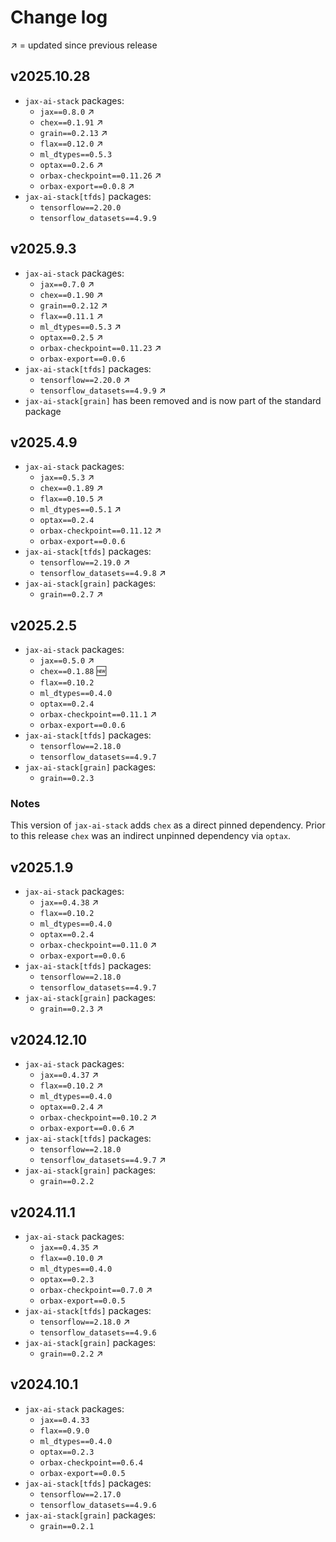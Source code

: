 # Change log

↗️ = updated since previous release

## v2025.10.28
- `jax-ai-stack` packages:
  - `jax==0.8.0` ↗️
  - `chex==0.1.91` ↗️
  - `grain==0.2.13` ↗️
  - `flax==0.12.0` ↗️
  - `ml_dtypes==0.5.3`
  - `optax==0.2.6` ↗️
  - `orbax-checkpoint==0.11.26` ↗️
  - `orbax-export==0.0.8` ↗️
- `jax-ai-stack[tfds]` packages:
  - `tensorflow==2.20.0`
  - `tensorflow_datasets==4.9.9`

## v2025.9.3
- `jax-ai-stack` packages:
  - `jax==0.7.0` ↗️
  - `chex==0.1.90` ↗️
  - `grain==0.2.12` ↗️
  - `flax==0.11.1` ↗️
  - `ml_dtypes==0.5.3` ↗️
  - `optax==0.2.5` ↗️
  - `orbax-checkpoint==0.11.23` ↗️
  - `orbax-export==0.0.6`
- `jax-ai-stack[tfds]` packages:
  - `tensorflow==2.20.0` ↗️
  - `tensorflow_datasets==4.9.9` ↗️
- `jax-ai-stack[grain]` has been removed and is now part of the standard package

## v2025.4.9
- `jax-ai-stack` packages:
  - `jax==0.5.3` ↗️
  - `chex==0.1.89` ↗️
  - `flax==0.10.5` ↗️
  - `ml_dtypes==0.5.1` ↗️
  - `optax==0.2.4`
  - `orbax-checkpoint==0.11.12` ↗️
  - `orbax-export==0.0.6`
- `jax-ai-stack[tfds]` packages:
  - `tensorflow==2.19.0` ↗️
  - `tensorflow_datasets==4.9.8` ↗️
- `jax-ai-stack[grain]` packages:
  - `grain==0.2.7` ↗️

## v2025.2.5
- `jax-ai-stack` packages:
  - `jax==0.5.0` ↗️
  - `chex==0.1.88` 🆕
  - `flax==0.10.2`
  - `ml_dtypes==0.4.0`
  - `optax==0.2.4`
  - `orbax-checkpoint==0.11.1` ↗️
  - `orbax-export==0.0.6`
- `jax-ai-stack[tfds]` packages:
  - `tensorflow==2.18.0`
  - `tensorflow_datasets==4.9.7`
- `jax-ai-stack[grain]` packages:
  - `grain==0.2.3`

### Notes
This version of `jax-ai-stack` adds `chex` as a direct pinned dependency.
Prior to this release `chex` was an indirect unpinned dependency via `optax`.

## v2025.1.9
- `jax-ai-stack` packages:
  - `jax==0.4.38` ↗️
  - `flax==0.10.2`
  - `ml_dtypes==0.4.0`
  - `optax==0.2.4`
  - `orbax-checkpoint==0.11.0` ↗️
  - `orbax-export==0.0.6`
- `jax-ai-stack[tfds]` packages:
  - `tensorflow==2.18.0`
  - `tensorflow_datasets==4.9.7`
- `jax-ai-stack[grain]` packages:
  - `grain==0.2.3` ↗️

## v2024.12.10
- `jax-ai-stack` packages:
  - `jax==0.4.37` ↗️
  - `flax==0.10.2` ↗️
  - `ml_dtypes==0.4.0`
  - `optax==0.2.4` ↗️
  - `orbax-checkpoint==0.10.2` ↗️
  - `orbax-export==0.0.6` ↗️
- `jax-ai-stack[tfds]` packages:
  - `tensorflow==2.18.0`
  - `tensorflow_datasets==4.9.7` ↗️
- `jax-ai-stack[grain]` packages:
  - `grain==0.2.2`

## v2024.11.1
- `jax-ai-stack` packages:
  - `jax==0.4.35` ↗️
  - `flax==0.10.0` ↗️
  - `ml_dtypes==0.4.0`
  - `optax==0.2.3`
  - `orbax-checkpoint==0.7.0` ↗️
  - `orbax-export==0.0.5`
- `jax-ai-stack[tfds]` packages:
  - `tensorflow==2.18.0` ↗️
  - `tensorflow_datasets==4.9.6`
- `jax-ai-stack[grain]` packages:
  - `grain==0.2.2` ↗️

## v2024.10.1
- `jax-ai-stack` packages:
  - `jax==0.4.33`
  - `flax==0.9.0`
  - `ml_dtypes==0.4.0`
  - `optax==0.2.3`
  - `orbax-checkpoint==0.6.4`
  - `orbax-export==0.0.5`
- `jax-ai-stack[tfds]` packages:
  - `tensorflow==2.17.0`
  - `tensorflow_datasets==4.9.6`
- `jax-ai-stack[grain]` packages:
  - `grain==0.2.1`
